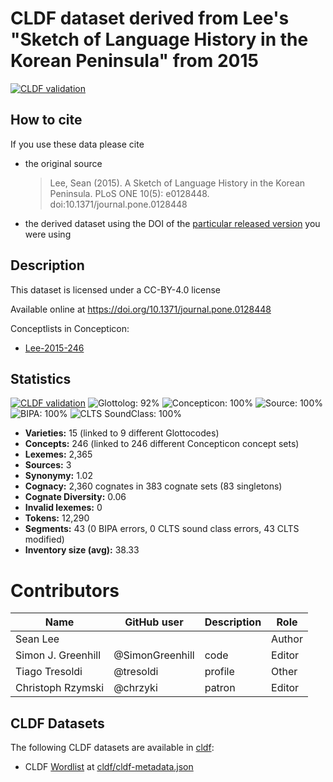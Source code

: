 # CLDF dataset derived from Lee's "Sketch of Language History in the Korean Peninsula" from 2015

[![CLDF validation](https://github.com/lexibank/leekoreanic/workflows/CLDF-validation/badge.svg)](https://github.com/lexibank/leekoreanic/actions?query=workflow%3ACLDF-validation)

## How to cite

If you use these data please cite
- the original source
  > Lee, Sean (2015). A Sketch of Language History in the Korean Peninsula. PLoS ONE 10(5): e0128448. doi:10.1371/journal.pone.0128448
- the derived dataset using the DOI of the [particular released version](../../releases/) you were using

## Description


This dataset is licensed under a CC-BY-4.0 license

Available online at https://doi.org/10.1371/journal.pone.0128448


Conceptlists in Concepticon:
- [Lee-2015-246](https://concepticon.clld.org/contributions/Lee-2015-246)
## Statistics


[![CLDF validation](https://github.com/lexibank/leekoreanic/workflows/CLDF-validation/badge.svg)](https://github.com/lexibank/leekoreanic/actions?query=workflow%3ACLDF-validation)
![Glottolog: 92%](https://img.shields.io/badge/Glottolog-92%25-green.svg "Glottolog: 92%")
![Concepticon: 100%](https://img.shields.io/badge/Concepticon-100%25-brightgreen.svg "Concepticon: 100%")
![Source: 100%](https://img.shields.io/badge/Source-100%25-brightgreen.svg "Source: 100%")
![BIPA: 100%](https://img.shields.io/badge/BIPA-100%25-brightgreen.svg "BIPA: 100%")
![CLTS SoundClass: 100%](https://img.shields.io/badge/CLTS%20SoundClass-100%25-brightgreen.svg "CLTS SoundClass: 100%")

- **Varieties:** 15 (linked to 9 different Glottocodes)
- **Concepts:** 246 (linked to 246 different Concepticon concept sets)
- **Lexemes:** 2,365
- **Sources:** 3
- **Synonymy:** 1.02
- **Cognacy:** 2,360 cognates in 383 cognate sets (83 singletons)
- **Cognate Diversity:** 0.06
- **Invalid lexemes:** 0
- **Tokens:** 12,290
- **Segments:** 43 (0 BIPA errors, 0 CLTS sound class errors, 43 CLTS modified)
- **Inventory size (avg):** 38.33

# Contributors

Name               | GitHub user     | Description                          | Role
---                | ---             | ---                                  | ---
Sean Lee           |                 |                                      | Author
Simon J. Greenhill | @SimonGreenhill | code                                 | Editor
Tiago Tresoldi     | @tresoldi       | profile                              | Other
Christoph Rzymski  | @chrzyki        | patron                               | Editor




## CLDF Datasets

The following CLDF datasets are available in [cldf](cldf):

- CLDF [Wordlist](https://github.com/cldf/cldf/tree/master/modules/Wordlist) at [cldf/cldf-metadata.json](cldf/cldf-metadata.json)